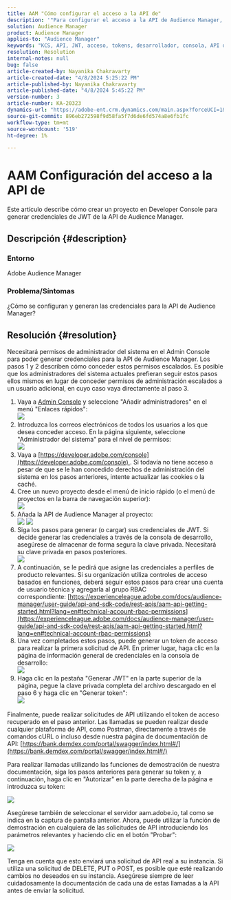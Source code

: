 ```yaml
---
title: AAM "Cómo configurar el acceso a la API de"
description: '"Para configurar el acceso a la API de Audience Manager, necesitará permisos de administrador del sistema en el Admin Console".'
solution: Audience Manager
product: Audience Manager
applies-to: "Audience Manager"
keywords: "KCS, API, JWT, acceso, tokens, desarrollador, consola, API de REST, REST"
resolution: Resolution
internal-notes: null
bug: false
article-created-by: Nayanika Chakravarty
article-created-date: "4/8/2024 5:25:22 PM"
article-published-by: Nayanika Chakravarty
article-published-date: "4/8/2024 5:45:22 PM"
version-number: 3
article-number: KA-20323
dynamics-url: "https://adobe-ent.crm.dynamics.com/main.aspx?forceUCI=1&pagetype=entityrecord&etn=knowledgearticle&id=0807fdf9-ccf5-ee11-a1fe-6045bd006295"
source-git-commit: 896eb272598f9d58fa5f7d6de6fd574a8e6fb1fc
workflow-type: tm+mt
source-wordcount: '519'
ht-degree: 1%

---
```


# AAM Configuración del acceso a la API de


Este artículo describe cómo crear un proyecto en Developer Console para generar credenciales de JWT de la API de Audience Manager.

## Descripción {#description}


### Entorno

Adobe Audience Manager

### Problema/Síntomas

¿Cómo se configuran y generan las credenciales para la API de Audience Manager?


## Resolución {#resolution}


Necesitará permisos de administrador del sistema en el Admin Console para poder generar credenciales para la API de Audience Manager. Los pasos 1 y 2 describen cómo conceder estos permisos escalados. Es posible que los administradores del sistema actuales prefieran seguir estos pasos ellos mismos en lugar de conceder permisos de administración escalados a un usuario adicional, en cuyo caso vaya directamente al paso 3.

1. Vaya a [Admin Console](https://adminconsole.adobe.com/) y seleccione &quot;Añadir administradores&quot; en el menú &quot;Enlaces rápidos&quot;:<br>    ![](assets/27c759f0-4418-ed11-b83e-0022480868ff.png)
2. Introduzca los correos electrónicos de todos los usuarios a los que desea conceder acceso. En la página siguiente, seleccione &quot;Administrador del sistema&quot; para el nivel de permisos:<br>    ![](assets/4eaf764b-4518-ed11-b83e-0022480868ff.png)
3. Vaya a [https://developer.adobe.com/console](https://developer.adobe.com/console) . Si todavía no tiene acceso a pesar de que se le han concedido derechos de administración del sistema en los pasos anteriores, intente actualizar las cookies o la caché.
4. Cree un nuevo proyecto desde el menú de inicio rápido (o el menú de proyectos en la barra de navegación superior):<br>    ![](assets/363a9d79-1418-ed11-b83e-0022480868ff.png)
5. Añada la API de Audience Manager al proyecto:<br>    ![](assets/a06e1ebd-1418-ed11-b83e-0022480868ff.png)
   ![](assets/26768505-1518-ed11-b83e-0022480868ff.png)
6. Siga los pasos para generar (o cargar) sus credenciales de JWT. Si decide generar las credenciales a través de la consola de desarrollo, asegúrese de almacenar de forma segura la clave privada. Necesitará su clave privada en pasos posteriores.<br>    ![](assets/d7e73a64-1518-ed11-b83e-0022480868ff.png)
7. A continuación, se le pedirá que asigne las credenciales a perfiles de producto relevantes. Si su organización utiliza controles de acceso basados en funciones, deberá seguir estos pasos para crear una cuenta de usuario técnica y agregarla al grupo RBAC correspondiente: [https://experienceleague.adobe.com/docs/audience-manager/user-guide/api-and-sdk-code/rest-apis/aam-api-getting-started.html?lang=en#technical-account-rbac-permissions](https://experienceleague.adobe.com/docs/audience-manager/user-guide/api-and-sdk-code/rest-apis/aam-api-getting-started.html?lang=en#technical-account-rbac-permissions)
8. Una vez completados estos pasos, puede generar un token de acceso para realizar la primera solicitud de API. En primer lugar, haga clic en la página de información general de credenciales en la consola de desarrollo:<br>    ![](assets/f9ef434b-ef22-ed11-b83e-0022480868ff.png)
9. Haga clic en la pestaña &quot;Generar JWT&quot; en la parte superior de la página, pegue la clave privada completa del archivo descargado en el paso 6 y haga clic en &quot;Generar token&quot;:<br>    ![](assets/54d65c8d-ef22-ed11-b83e-0022480868ff.png)


Finalmente, puede realizar solicitudes de API utilizando el token de acceso recuperado en el paso anterior. Las llamadas se pueden realizar desde cualquier plataforma de API, como Postman, directamente a través de comandos cURL o incluso desde nuestra página de documentación de API: [https://bank.demdex.com/portal/swagger/index.html#/](https://bank.demdex.com/portal/swagger/index.html#/)

Para realizar llamadas utilizando las funciones de demostración de nuestra documentación, siga los pasos anteriores para generar su token y, a continuación, haga clic en &quot;Autorizar&quot; en la parte derecha de la página e introduzca su token:

![](assets/ba540b4f-f022-ed11-b83e-0022480868ff.png)

Asegúrese también de seleccionar el servidor aam.adobe.io, tal como se indica en la captura de pantalla anterior. Ahora, puede utilizar la función de demostración en cualquiera de las solicitudes de API introduciendo los parámetros relevantes y haciendo clic en el botón &quot;Probar&quot;:

![](assets/0ef8197f-f022-ed11-b83e-0022480868ff.png)

Tenga en cuenta que esto enviará una solicitud de API real a su instancia. Si utiliza una solicitud de DELETE, PUT o POST, es posible que esté realizando cambios no deseados en su instancia. Asegúrese siempre de leer cuidadosamente la documentación de cada una de estas llamadas a la API antes de enviar la solicitud.
